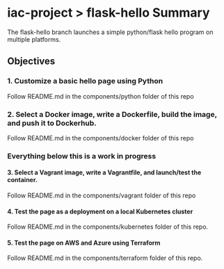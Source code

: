 # iac-project > flask-hello Summary

The flask-hello branch launches a simple python/flask hello program on multiple platforms.


## Objectives

### 1. Customize a basic hello page using Python
Follow README.md in the components/python folder of this repo

### 2. Select a Docker image, write a Dockerfile, build the image, and push it to Dockerhub.
Follow README.md in the components/docker folder of this repo

### Everything below this is a work in progress
#### 3. Select a Vagrant image, write a Vagrantfile, and launch/test the container.
Follow README.md in the components/vagrant folder of this repo

#### 4. Test the page as a deployment on a local Kubernetes cluster
Follow README.md in the components/kubernetes folder of this repo.

#### 5. Test the page on AWS and Azure using Terraform
Follow README.md in the components/terraform folder of this repo.
